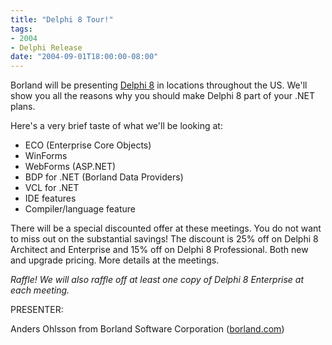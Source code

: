 ```yaml
---
title: "Delphi 8 Tour!"
tags:
- 2004
- Delphi Release
date: "2004-09-01T18:00:00-08:00"
---
```


Borland will be presenting <a href="http://www.borland.com/delphi_net" target="_blank">Delphi 8</a> in locations throughout the US.  We'll show you all the reasons why you should make Delphi 8 part of your .NET plans.

Here's a very brief taste of what we'll be looking at:

- ECO (Enterprise Core Objects)
- WinForms
- WebForms (ASP.NET)
- BDP for .NET (Borland Data Providers)
- VCL for .NET
- IDE features
- Compiler/language feature

There will be a special discounted offer at these meetings. You do not want to miss out on the substantial savings! The discount is 25% off on Delphi 8 Architect and Enterprise and 15% off on Delphi 8 Professional. Both new and upgrade pricing. More details at the meetings.

*Raffle! We will also raffle off at least one copy of Delphi 8 Enterprise at each meeting.*

PRESENTER:

Anders Ohlsson from Borland Software Corporation ([borland.com](http://borland.com))
